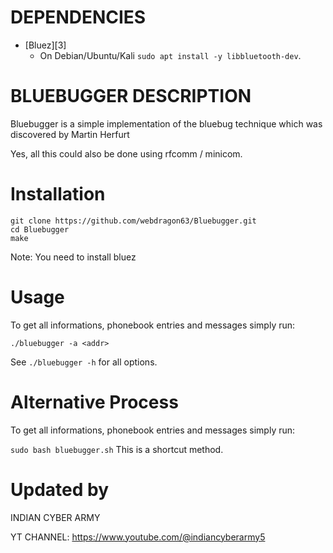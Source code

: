 # DEPENDENCIES

* [Bluez][3]
  * On Debian/Ubuntu/Kali `sudo apt install -y libbluetooth-dev`.
 
 # BLUEBUGGER DESCRIPTION

Bluebugger is a simple implementation of the bluebug technique
which was discovered by Martin Herfurt

Yes, all this could also be done using rfcomm / minicom.

   # Installation
   ```shell 
git clone https://github.com/webdragon63/Bluebugger.git
cd Bluebugger
make
```

Note: You need to install bluez


   # Usage

To get all informations, phonebook entries and messages simply
run:

`./bluebugger -a <addr>`

See `./bluebugger -h` for all options.

   # Alternative Process

To get all informations, phonebook entries and messages simply
run:

 `sudo bash bluebugger.sh` This is a shortcut method.


  # Updated by

INDIAN CYBER ARMY

YT CHANNEL: https://www.youtube.com/@indiancyberarmy5
